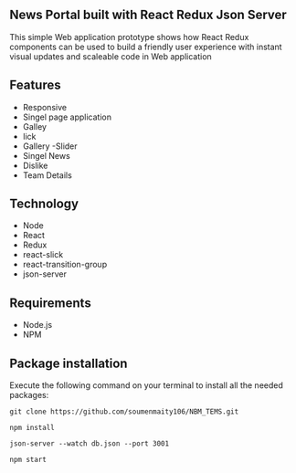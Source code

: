 ##  News Portal built with React Redux Json Server

This simple Web application prototype shows how React Redux components  can be used to build a friendly user experience with instant visual updates and scaleable code in Web application

## Features
- Responsive
- Singel page application
- Galley
- lick
- Gallery -Slider
- Singel News
- Dislike
- Team Details
## Technology
- Node
- React
- Redux
- react-slick
- react-transition-group
- json-server

## Requirements
- Node.js
- NPM

## Package installation
Execute the following command on your terminal to install all the needed packages:
```
git clone https://github.com/soumenmaity106/NBM_TEMS.git

npm install

json-server --watch db.json --port 3001

npm start

```



